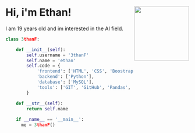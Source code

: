 <h1> Hi, i'm Ethan! <img src="https://user-images.githubusercontent.com/132306277/235547711-76368b15-fe48-4196-9874-d75814353851.gif" align = 'right' width = 150px /></h1>
<div>
  <p> I am 19 years old and im interested in the AI field. </p>
</div>

```python
class 3thanF:

    def __init__(self):
        self.username = '3thanF'
        self.name = 'ethan'
        self.code = {
            'frontend': ['HTML', 'CSS', 'Boostrap'],
            'backend': ['Python'],
            'database': ['MySQL'],
            'tools': ['GIT', 'GitHub', 'Pandas', 'Jupyter notebook'],
        }

    def __str__(self):
        return self.name
        
    if __name__ == '__main__':
      me = 3thanF()
```
